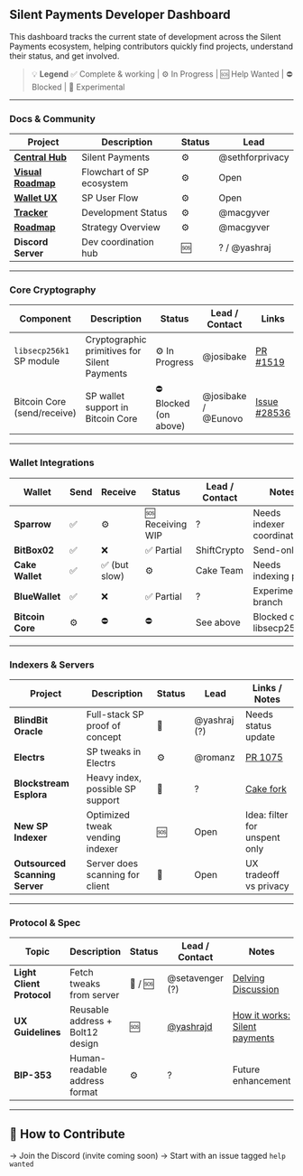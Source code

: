 ## Silent Payments Developer Dashboard

This dashboard tracks the current state of development across the Silent Payments ecosystem, helping contributors quickly find projects, understand their status, and get involved.

> 💡 **Legend**
> ✅ Complete & working | ⚙️ In Progress | 🆘 Help Wanted | ⛔ Blocked | 🧪 Experimental

---

### Docs & Community

| Project | Description | Status | Lead
|--------|-------------|--------|------|
| **[Central Hub](https://silentpayments.xyz/)** | Silent Payments | ⚙️ | @sethforprivacy
| **[Visual Roadmap](diagrams/project_overview.mmd)** | Flowchart of SP ecosystem | ⚙️ | Open
| **[Wallet UX](diagrams/wallet_ux.mmd)** | SP User Flow | ⚙️ | Open
| **[Tracker](https://docs.google.com/spreadsheets/d/1dXCiAF37UUDs6Hv8jtdQAqfZG6EpwURwCcTk90qnU8g/edit)** | Development Status | ⚙️ | @macgyver
| **[Roadmap](https://docs.google.com/document/d/1ggtPmJWvPCzSoAw0slX4indRDsbm4reDeMjBXreCAzs/edit?tab=t.0)** | Strategy Overview | ⚙️ | @macgyver
| **Discord Server** | Dev coordination hub | 🆘 | ? / @yashraj

---

### Core Cryptography

| Component | Description | Status | Lead / Contact | Links |
|----------|-------------|--------|----------------|-------|
| `libsecp256k1` SP module | Cryptographic primitives for Silent Payments | ⚙️ In Progress | @josibake | [PR #1519](https://github.com/bitcoin-core/secp256k1/pull/1519) |
| Bitcoin Core (send/receive) | SP wallet support in Bitcoin Core | ⛔ Blocked (on above) | @josibake / @Eunovo | [Issue #28536](https://github.com/bitcoin/bitcoin/issues/28536) |

---

### Wallet Integrations

| Wallet | Send | Receive | Status | Lead / Contact | Notes |
|--------|------|---------|--------|----------------|-------|
| **Sparrow** | ✅ | ⚙️ | 🆘 Receiving WIP | ? | Needs indexer coordination |
| **BitBox02** | ✅ | ❌ | ✅ Partial | ShiftCrypto | Send-only |
| **Cake Wallet** | ✅ | ✅ (but slow) | ⚙️ | Cake Team | Needs indexing perf |
| **BlueWallet** | ✅ | ❌ | ✅ Partial | ? | Experimental branch |
| **Bitcoin Core** | ⚙️ | ⛔ | ⛔ | See above | Blocked on libsecp256k1 |

---

### Indexers & Servers

| Project | Description | Status | Lead | Links / Notes |
|---------|-------------|--------|------|----------------|
| **BlindBit Oracle** | Full-stack SP proof of concept | 🧪 | @yashraj (?) | Needs status update |
| **Electrs** | SP tweaks in Electrs | ⚙️ | @romanz| [PR 1075](https://github.com/romanz/electrs/pull/1075) |
| **Blockstream Esplora** | Heavy index, possible SP support | 🧪 | ? | [Cake fork](https://github.com/cake-tech/blockstream-electrs/tree/cake-update-v1) |
| **New SP Indexer** | Optimized tweak vending indexer | 🆘 | Open | Idea: filter for unspent only |
| **Outsourced Scanning Server** | Server does scanning for client | 🧪 | Open | UX tradeoff vs privacy |

---

### Protocol & Spec

| Topic | Description | Status | Lead / Contact | Notes |
|-------|-------------|--------|----------------|-------|
| **Light Client Protocol** | Fetch tweaks from server | 🧪 / 🆘 | @setavenger (?) | [Delving Discussion](https://delvingbitcoin.org/t/silent-payments-light-client-protocol/891) |
| **UX Guidelines** | Reusable address + Bolt12 design | 🆘 | [@yashrajd](https://github.com/yashrajd/) | [How it works: Silent payments](https://bitcoin.design/guide/how-it-works/silent-payments/) |
| **BIP-353** | Human-readable address format | ⚙️ | ? | Future enhancement |

---

## 📌 How to Contribute

→ Join the Discord (invite coming soon)
→ Start with an issue tagged `help wanted`

